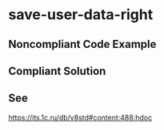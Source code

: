 # save-user-data-right

## Noncompliant Code Example

## Compliant Solution

## See

https://its.1c.ru/db/v8std#content:488:hdoc